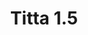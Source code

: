 ---
title: Titta 1.5
date: 
draft: false

# descripcion
description : Argolla de plata simple cierre italiano

materials: Plata 925

color: Plateado

dimensions: 1,5cm diam

code: 01-11-0482

type: "Aros"

categories: []

price: $1.590,00

price_eftvo: $1.350,00

# Images
# first image will be shown in the product page
images:
  # - image: "images/path_to_image"
  # La ubicacion de las imagenes es imagenes/Aros/Aros.Argollas/01-11-0482-titta-1.5
  - image: "./images/aros/argollas/01-11-0482_a.JPG"
---